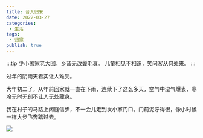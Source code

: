 ```yaml
---
title: 昔人归来
date: 2022-03-27
categories:
 - 生活
tags:
 - 归家
publish: true
---
```

:::tip
少小离家老大回，乡音无改鬓毛衰。
儿童相见不相识，笑问客从何处来。
:::
<!-- more -->
过年的阴雨天着实让人难受。

大年初二了，从年前回家就一直在下雨，连续下了这么多天，空气中湿气爆表，寒冷无时无刻不让人无处藏身。

我在村子的马路上闲庭信步，不一会儿走到发小家门口。门前泥泞得很，像小时候一样大步飞奔踏过去。

![](https://blog.jdqiong.cn/202203272323544.jpg)